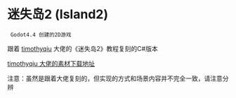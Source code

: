 # 迷失岛2 (Island2) 

```
 Godot4.4 创建的2D游戏
```

跟着 [timothyqiu](https://github.com/timothyqiu) 大佬的《迷失岛2》教程复刻的C#版本


[timothyqiu 大佬的素材下载地址](https://pan.baidu.com/s/10zscsXNoK5wclaP4QvSI1g?pwd=kmew)


注意：虽然是跟着大佬复刻的，但实现的方式和场景内容并不完全一致，请注意分辨